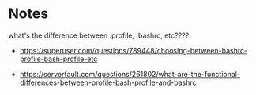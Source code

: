 

# Notes

what's the difference between .profile, .bashrc, etc????

- https://superuser.com/questions/789448/choosing-between-bashrc-profile-bash-profile-etc


- https://serverfault.com/questions/261802/what-are-the-functional-differences-between-profile-bash-profile-and-bashrc

